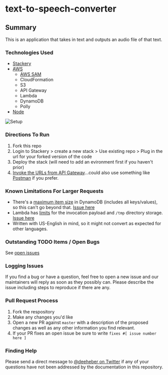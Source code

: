 # text-to-speech-converter

## Summary
This is an application that takes in text and outputs an audio file of that text.

### Technologies Used
- [Stackery](https://www.stackery.io/)
- [AWS](https://aws.amazon.com/)
  - [AWS SAM](https://aws.amazon.com/serverless/sam/)
  - CloudFormation
  - S3
  - API Gateway
  - Lambda
  - DynamoDB
  - Polly
- [Node](https://nodejs.org/en/)

![Setup](https://user-images.githubusercontent.com/12616554/55670972-6445f100-583f-11e9-9e4e-4c62a7422884.png)

### Directions To Run
1. Fork this repo
2. Login to Stackery > create a new stack > Use existing repo > Plug in the url for your forked version of the code
3. Deploy the stack (will need to add an evironment first if you haven't prior)
4. [Invoke the URLs from API Gateway](https://docs.aws.amazon.com/apigateway/latest/developerguide/how-to-call-api.html)...could also use something like [Postman](https://www.getpostman.com/) if you prefer.

### Known Limitations For Larger Requests
- There's a [maximum item size](https://docs.aws.amazon.com/amazondynamodb/latest/developerguide/Limits.html#limits-items) in DynamoDB (includes all keys/values), so this can't go beyond that. [Issue here](https://github.com/deeheber/text-to-speech-converter/issues/11)
- Lambda has [limits](https://docs.aws.amazon.com/lambda/latest/dg/limits.html) for the invocation payload and `/tmp` directory storage. [Issue here](https://github.com/deeheber/text-to-speech-converter/issues/12)
- Written with US-English in mind, so it might not convert as expected for other languages.

### Outstanding TODO Items / Open Bugs
See [open issues](https://github.com/deeheber/text-to-speech-converter/issues)

### Logging Issues
If you find a bug or have a question, feel free to open a new issue and our maintainers will reply as soon as they possibly can. Please describe the issue including steps to reproduce if there are any.

### Pull Request Process
1. Fork the respository
2. Make any changes you'd like
3. Open a new PR against `master` with a description of the proposed changes as well as any other information you find relevant.
4. If your PR fixes an open issue be sure to write `fixes #[ issue number here ]`

### Finding Help
Please send a direct message to [@deeheber on Twitter](https://twitter.com/deeheber) if any of your questions have not been addressed by the documentation in this repository.
